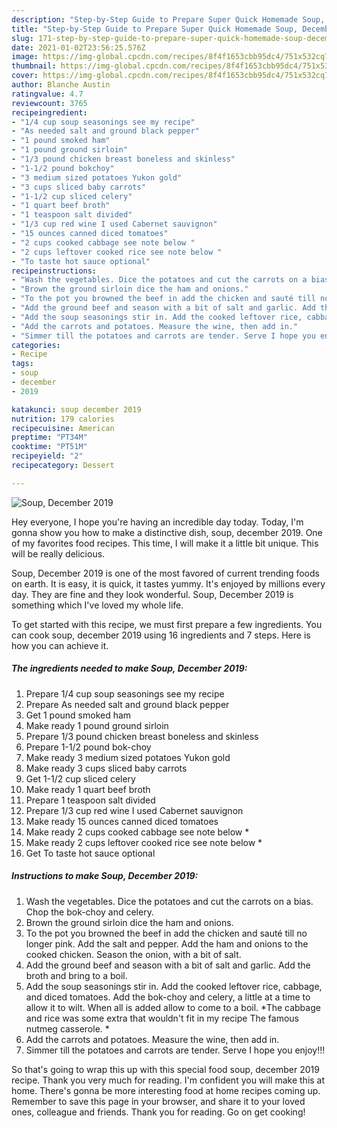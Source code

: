 ```yaml
---
description: "Step-by-Step Guide to Prepare Super Quick Homemade Soup, December 2019"
title: "Step-by-Step Guide to Prepare Super Quick Homemade Soup, December 2019"
slug: 171-step-by-step-guide-to-prepare-super-quick-homemade-soup-december-2019
date: 2021-01-02T23:56:25.576Z
image: https://img-global.cpcdn.com/recipes/8f4f1653cbb95dc4/751x532cq70/soup-december-2019-recipe-main-photo.jpg
thumbnail: https://img-global.cpcdn.com/recipes/8f4f1653cbb95dc4/751x532cq70/soup-december-2019-recipe-main-photo.jpg
cover: https://img-global.cpcdn.com/recipes/8f4f1653cbb95dc4/751x532cq70/soup-december-2019-recipe-main-photo.jpg
author: Blanche Austin
ratingvalue: 4.7
reviewcount: 3765
recipeingredient:
- "1/4 cup soup seasonings see my recipe"
- "As needed salt and ground black pepper"
- "1 pound smoked ham"
- "1 pound ground sirloin"
- "1/3 pound chicken breast boneless and skinless"
- "1-1/2 pound bokchoy"
- "3 medium sized potatoes Yukon gold"
- "3 cups sliced baby carrots"
- "1-1/2 cup sliced celery"
- "1 quart beef broth"
- "1 teaspoon salt divided"
- "1/3 cup red wine I used Cabernet sauvignon"
- "15 ounces canned diced tomatoes"
- "2 cups cooked cabbage see note below "
- "2 cups leftover cooked rice see note below "
- "To taste hot sauce optional"
recipeinstructions:
- "Wash the vegetables. Dice the potatoes and cut the carrots on a bias. Chop the bok-choy and celery."
- "Brown the ground sirloin dice the ham and onions."
- "To the pot you browned the beef in add the chicken and sauté till no longer pink. Add the salt and pepper. Add the ham and onions to the cooked chicken. Season the onion, with a bit of salt."
- "Add the ground beef and season with a bit of salt and garlic. Add the broth and bring to a boil."
- "Add the soup seasonings stir in. Add the cooked leftover rice, cabbage, and diced tomatoes. Add the bok-choy and celery, a little at a time to allow it to wilt. When all is added allow to come to a boil. *The cabbage and rice was some extra that wouldn&#39;t fit in my recipe The famous nutmeg casserole. *"
- "Add the carrots and potatoes. Measure the wine, then add in."
- "Simmer till the potatoes and carrots are tender. Serve I hope you enjoy!!!"
categories:
- Recipe
tags:
- soup
- december
- 2019

katakunci: soup december 2019 
nutrition: 179 calories
recipecuisine: American
preptime: "PT34M"
cooktime: "PT51M"
recipeyield: "2"
recipecategory: Dessert

---
```



![Soup, December 2019](https://img-global.cpcdn.com/recipes/8f4f1653cbb95dc4/751x532cq70/soup-december-2019-recipe-main-photo.jpg)

Hey everyone, I hope you're having an incredible day today. Today, I'm gonna show you how to make a distinctive dish, soup, december 2019. One of my favorites food recipes. This time, I will make it a little bit unique. This will be really delicious.



Soup, December 2019 is one of the most favored of current trending foods on earth. It is easy, it is quick, it tastes yummy. It's enjoyed by millions every day. They are fine and they look wonderful. Soup, December 2019 is something which I've loved my whole life.


To get started with this recipe, we must first prepare a few ingredients. You can cook soup, december 2019 using 16 ingredients and 7 steps. Here is how you can achieve it.

<!--inarticleads1-->

##### The ingredients needed to make Soup, December 2019:

1. Prepare 1/4 cup soup seasonings see my recipe
1. Prepare As needed salt and ground black pepper
1. Get 1 pound smoked ham
1. Make ready 1 pound ground sirloin
1. Prepare 1/3 pound chicken breast boneless and skinless
1. Prepare 1-1/2 pound bok-choy
1. Make ready 3 medium sized potatoes Yukon gold
1. Make ready 3 cups sliced baby carrots
1. Get 1-1/2 cup sliced celery
1. Make ready 1 quart beef broth
1. Prepare 1 teaspoon salt divided
1. Prepare 1/3 cup red wine I used Cabernet sauvignon
1. Make ready 15 ounces canned diced tomatoes
1. Make ready 2 cups cooked cabbage see note below *
1. Make ready 2 cups leftover cooked rice see note below *
1. Get To taste hot sauce optional




<!--inarticleads2-->

##### Instructions to make Soup, December 2019:

1. Wash the vegetables. Dice the potatoes and cut the carrots on a bias. Chop the bok-choy and celery.
1. Brown the ground sirloin dice the ham and onions.
1. To the pot you browned the beef in add the chicken and sauté till no longer pink. Add the salt and pepper. Add the ham and onions to the cooked chicken. Season the onion, with a bit of salt.
1. Add the ground beef and season with a bit of salt and garlic. Add the broth and bring to a boil.
1. Add the soup seasonings stir in. Add the cooked leftover rice, cabbage, and diced tomatoes. Add the bok-choy and celery, a little at a time to allow it to wilt. When all is added allow to come to a boil. *The cabbage and rice was some extra that wouldn&#39;t fit in my recipe The famous nutmeg casserole. *
1. Add the carrots and potatoes. Measure the wine, then add in.
1. Simmer till the potatoes and carrots are tender. Serve I hope you enjoy!!!




So that's going to wrap this up with this special food soup, december 2019 recipe. Thank you very much for reading. I'm confident you will make this at home. There's gonna be more interesting food at home recipes coming up. Remember to save this page in your browser, and share it to your loved ones, colleague and friends. Thank you for reading. Go on get cooking!
